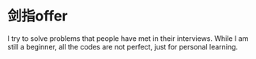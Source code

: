# 剑指offer
I try to solve problems that people have met in their interviews. While I am still a beginner, all the codes are not perfect, just for personal learning.
